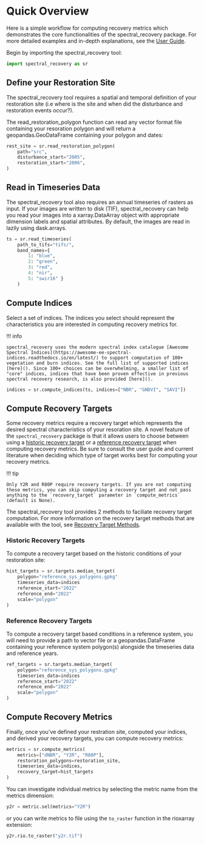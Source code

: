 # Quick Overview

Here is a simple workflow for computing recovery metrics which demonstrates the core functionalities of the spectral_recovery package. For more detailed examples and in-depth explanations, see the [User Guide]().

Begin by importing the spectral_recovery tool:

``` py
import spectral_recovery as sr
```
## Define your Restoration Site

The spectral_recovery tool requires a spatial and temporal definition of your restoration site (i.e where is the site and when did the disturbance and restoration events occur?). 

The read_restoration_polygon function can read any vector format file containing your resoration polygon and will return a geopandas.GeoDataFrame containing your polygon and dates:

``` py 
rest_site = sr.read_restoration_polygon(
    path="src",
    disturbance_start="2005",
    restoration_start="2006",
)
```

## Read in Timeseries Data

The spectral_recovery tool also requires an annual timeseries of rasters as input. If your images are written to disk (TIF), spectral_recovery can help you read your images into a xarray.DataArray object with appropriate dimension labels and spatial attributes. By default, the images are read in lazily using dask.arrays. 

``` py
ts = sr.read_timeseries(
    path_to_tifs="tifs/",
    band_names={
        1: "blue",
        2: "green",
        3: "red",
        4: "nir",
        5: "swir16" }
    )
```

## Compute Indices

Select a set of indices. The indices you select should represent the characteristics you are interested in computing recovery metrics for.

!!! info

    spectral_recovery uses the modern spectral index catalogue [Awesome Spectral Indices](https://awesome-ee-spectral-indices.readthedocs.io/en/latest/) to support computation of 100+ vegetation and burn indices. See the full list of supported indices [here](). Since 100+ choices can be overwhelming, a smaller list of "core" indices, indices that have been proven effective in previous spectral recovery research, is also provided [here](). 

``` py   
indices = sr.compute_indices(ts, indices=["NBR", "GNDVI", "SAVI"])
```

## Compute Recovery Targets

Some recovery metrics require a recovery target which represents the desired spectral characteristics of your resoration site. A novel feature of the `spectral_recovery` package is that it allows users to choose between using a [historic recovery target](https://people-er.github.io/Spectral-Recovery/about/#14-recovery-targets) or a [reference recovery target](https://people-er.github.io/Spectral-Recovery/about/#14-recovery-targets) when computing recovery metrics. Be sure to consult the user guide and current literature when deciding which type of target works best for computing your recovery metrics.

!!! tip

    Only Y2R and R80P require recovery targets. If you are not computing these metrics, you can skip computing a recovery target and not pass anything to the `recovery_target` parameter in `compute_metrics` (default is None).

The spectral_recovery tool provides 2 methods to faciliate recovery target computation. For more information on the recovery target methods that are available with the tool, see [Recovery Target Methods]().

### Historic Recovery Targets

To compute a recovery target based on the historic conditions of your restoration site:

``` py
hist_targets = sr.targets.median_target(
    polygon="reference_sys_polygons.gpkg"
    timeseries_data=indices
    reference_start="2022"
    reference_end="2022"
    scale="polygon"
)
```

### Reference Recovery Targets

To compute a recovery target based conditions in a reference system, you will need to provide a path to vector file or a geopandas.DataFrame containing your reference system polygon(s) alongside the timeseries data and reference years. 

``` py
ref_targets = sr.targets.median_target(
    polygon="reference_sys_polygons.gpkg"
    timeseries_data=indices
    reference_start="2022"
    reference_end="2022"
    scale="polygon"
)
```

## Compute Recovery Metrics

Finally, once you've defined your restration site, computed your indices, and derived your recovery targets, you can compute recovery metrics:

``` py
metrics = sr.compute_metrics(
    metrics=["dNBR", "Y2R", "R80P"],
    restoration_polygons=restoration_site,
    timeseries_data=indices,
    recovery_target=hist_targets
)
```

You can investigate individual metrics by selecting the metric name from the metrics dimension:

``` py
y2r = metric.sel(metrics="Y2R")
```

or you can write metrics to file using the `to_raster` function in the rioxarray extension:

``` py
y2r.rio.to_raster("y2r.tif")
```
